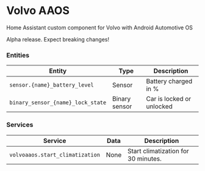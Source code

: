 
# Volvo AAOS

Home Assistant custom component for Volvo with Android Automotive OS

Alpha release. Expect breaking changes!



### Entities

Entity | Type | Description
-- | -- | --
`sensor.{name}_battery_level` | Sensor | Battery charged in %
`binary_sensor_{name}_lock_state` | Binary sensor | Car is locked or unlocked


### Services
Service| Data| Description
-- | -- | --
`volvoaaos.start_climatization` | None | Start climatization for 30 minutes.
